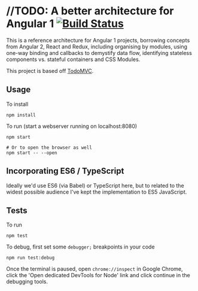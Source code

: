 # //TODO: A better architecture for Angular 1 [![Build Status](https://travis-ci.org/phdesign/todo-better-angular.svg?branch=master)](https://travis-ci.org/phdesign/todo-better-angular)

This is a reference architecture for Angular 1 projects, borrowing concepts from Angular 2, React and Redux, including 
organising by modules, using one-way binding and callbacks to demystify data flow, identifying stateless components
vs. stateful containers and CSS Modules.

This project is based off [TodoMVC](https://github.com/tastejs/todomvc).

## Usage

To install
```
npm install
```

To run (start a webserver running on localhost:8080)
```
npm start

# Or to open the browser as well
npm start -- --open
```

## Incorporating ES6 / TypeScript

Ideally we'd use ES6 (via Babel) or TypeScript here, but to related to the widest possible audience I've kept the 
implementation to ES5 JavaScript.

## Tests

To run
```
npm test
```

To debug, first set some `debugger;` breakpoints in your code
```
npm run test:debug
```
Once the terminal is paused, open `chrome://inspect` in Google Chrome, click the 'Open dedicated DevTools for Node' link
and click continue in the debugging tools. 
